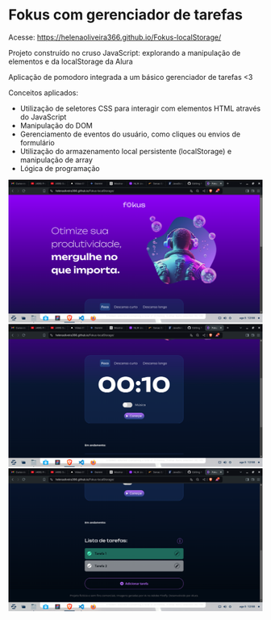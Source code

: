 # Fokus com gerenciador de tarefas
Acesse: https://helenaoliveira366.github.io/Fokus-localStorage/

Projeto construído no cruso JavaScript: explorando a manipulação de elementos e da localStorage da Alura

Aplicação de pomodoro integrada a um básico gerenciador de tarefas <3

Conceitos aplicados:
+ Utilização de seletores CSS para interagir com elementos HTML através do JavaScript
+ Manipulação do DOM
+ Gerenciamento de eventos do usuário, como cliques ou envios de formulário
+ Utilização do armazenamento local persistente (localStorage) e manipulação de array
+ Lógica de programação

<img src="Img-projeto/contexto.png">
<img src="Img-projeto/cronometro.png">
<img src="Img-projeto/tarefas.png">
